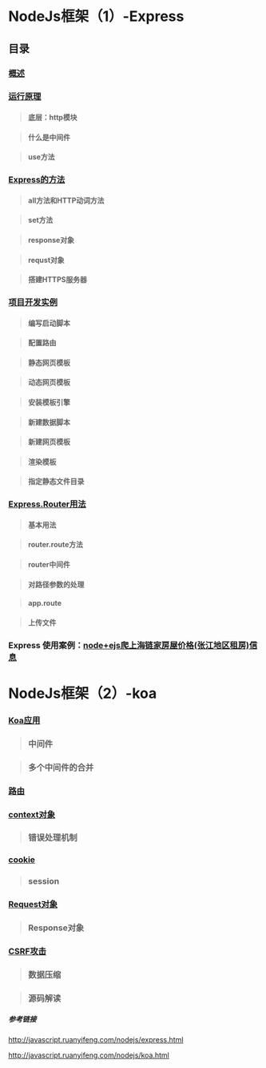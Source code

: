 # NodeJs框架（1）-Express


## 目录

### [概述 ](https://github.com/moveondo/NodeJs-Express/tree/master/01)


### [运行原理](https://github.com/moveondo/NodeJs-Express/tree/master/02)

>  #### 底层：http模块

>  #### 什么是中间件

>  #### use方法

### [Express的方法](https://github.com/moveondo/NodeJs-Express/tree/master/03)

> #### all方法和HTTP动词方法

> #### set方法

> #### response对象

> #### requst对象

> #### 搭建HTTPS服务器

### [项目开发实例](https://github.com/moveondo/NodeJs-Express/tree/master/04)

> #### 编写启动脚本

> #### 配置路由

> #### 静态网页模板

> #### 动态网页模板

> #### 安装模板引擎

> #### 新建数据脚本

> #### 新建网页模板

> #### 渲染模板

> #### 指定静态文件目录

### [Express.Router用法](https://github.com/moveondo/NodeJs-Express/tree/master/05)

> #### 基本用法

> #### router.route方法

> #### router中间件

> #### 对路径参数的处理

> #### app.route

> #### 上传文件

### Express 使用案例：[node+ejs爬上海链家房屋价格(张江地区租房)信息](https://github.com/moveondo/nodeJs-Reptile/tree/master/eventproxy)

# NodeJs框架（2）-koa

### [Koa应用](https://github.com/moveondo/NodeJs-Express/tree/master/06)
 
> ### 中间件

> ### 多个中间件的合并

### [路由](https://github.com/moveondo/NodeJs-Express/tree/master/07)

### [context对象](https://github.com/moveondo/NodeJs-Express/tree/master/08)

> ### 错误处理机制

### [cookie](https://github.com/moveondo/NodeJs-Express/tree/master/09)

> ### session

### [Request对象](https://github.com/moveondo/NodeJs-Express/tree/master/10)

> ### Response对象

### [CSRF攻击](https://github.com/moveondo/NodeJs-Express/tree/master/11)

> ### 数据压缩

> ### 源码解读



##### 参考链接

http://javascript.ruanyifeng.com/nodejs/express.html

http://javascript.ruanyifeng.com/nodejs/koa.html
